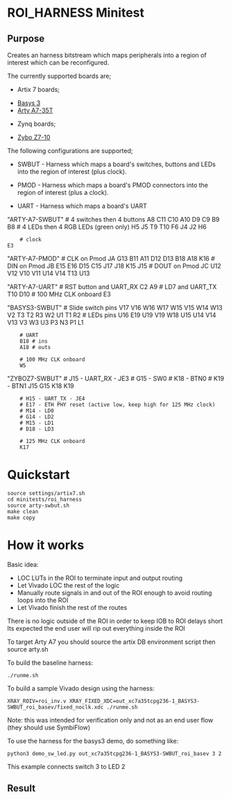 # ROI_HARNESS Minitest

## Purpose

Creates an harness bitstream which maps peripherals into a region of interest
which can be reconfigured.

The currently supported boards are;

 * Artix 7 boards;
  - [Basys 3](https://github.com/SymbiFlow/prjxray-db/tree/master/artix7/harness#basys-3)
  - [Arty A7-35T](https://github.com/SymbiFlow/prjxray-db/tree/master/artix7/harness#arty-a7-35t)

 * Zynq boards;
  - [Zybo Z7-10](https://github.com/SymbiFlow/prjxray-db/tree/master/zynq7/harness#zybo-z7-10)

The following configurations are supported;

 * SWBUT - Harness which maps a board's switches, buttons and LEDs into the
   region of interest (plus clock).


 * PMOD - Harness which maps a board's PMOD connectors into the region of
   interest (plus a clock).

 * UART - Harness which maps a board's UART


"ARTY-A7-SWBUT"
        # 4 switches then 4 buttons
        A8 C11 C10 A10  D9 C9 B9 B8
        # 4 LEDs then 4 RGB LEDs (green only)
        H5 J5 T9 T10  F6 J4 J2 H6

        # clock
	E3

"ARTY-A7-PMOD"
        # CLK on Pmod JA
	G13 B11 A11 D12  D13 B18 A18 K16
        # DIN on Pmod JB
        E15 E16 D15 C15  J17 J18 K15 J15
        # DOUT on Pmod JC
	U12 V12 V10 V11  U14 V14 T13 U13

"ARTY-A7-UART"
        # RST button and UART_RX
        C2 A9
        # LD7 and UART_TX
        T10 D10
        # 100 MHz CLK onboard
        E3

"BASYS3-SWBUT"
        # Slide switch pins
        V17 V16 W16 W17 W15 V15 W14 W13 V2 T3 T2 R3 W2 U1 T1 R2
	# LEDs pins
        U16 E19 U19 V19 W18 U15 U14 V14 V13 V3 W3 U3 P3 N3 P1 L1

        # UART
        B18 # ins
        A18 # outs

        # 100 MHz CLK onboard
        W5

"ZYBOZ7-SWBUT"
        # J15 - UART_RX - JE3
        # G15 - SW0
        # K18 - BTN0
        # K19 - BTN1
        J15  G15  K18 K19

        # H15 - UART_TX - JE4
        # E17 - ETH PHY reset (active low, keep high for 125 MHz clock)
        # M14 - LD0
        # G14 - LD2
        # M15 - LD1
        # D18 - LD3

        # 125 MHz CLK onboard
        K17

# Quickstart

```
source settings/artix7.sh
cd minitests/roi_harness
source arty-swbut.sh
make clean
make copy
```

# How it works

Basic idea:
- LOC LUTs in the ROI to terminate input and output routing
- Let Vivado LOC the rest of the logic
- Manually route signals in and out of the ROI enough to avoid routing loops into the ROI
- Let Vivado finish the rest of the routes

There is no logic outside of the ROI in order to keep IOB to ROI delays short
Its expected the end user will rip out everything inside the ROI

To target Arty A7 you should source the artix DB environment script then source arty.sh

To build the baseline harness:
```
./runme.sh
```

To build a sample Vivado design using the harness:
```
XRAY_ROIV=roi_inv.v XRAY_FIXED_XDC=out_xc7a35tcpg236-1_BASYS3-SWBUT_roi_basev/fixed_noclk.xdc ./runme.sh
```
Note: this was intended for verification only and not as an end user flow (they should use SymbiFlow)

To use the harness for the basys3 demo, do something like:
```
python3 demo_sw_led.py out_xc7a35tcpg236-1_BASYS3-SWBUT_roi_basev 3 2
```
This example connects switch 3 to LED 2

## Result
